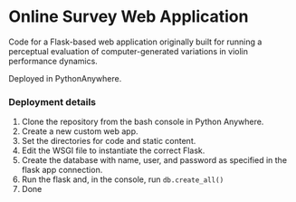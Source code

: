 # Online Survey Web Application

Code for a Flask-based web application originally built for running a perceptual evaluation of computer-generated variations in violin performance dynamics.

Deployed in PythonAnywhere.

### Deployment details

1. Clone the repository from the bash console in Python Anywhere.
2. Create a new custom web app.
3. Set the directories for code and static content.
4. Edit the WSGI file to instantiate the correct Flask.
5. Create the database with name, user, and password as specified in the flask app connection.
6. Run the flask and, in the console, run `db.create_all()`
5. Done
